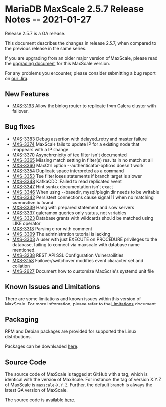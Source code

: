 # MariaDB MaxScale 2.5.7 Release Notes -- 2021-01-27

Release 2.5.7 is a GA release.

This document describes the changes in release 2.5.7, when compared to the
previous release in the same series.

If you are upgrading from an older major version of MaxScale, please read the
[upgrading document](../Upgrading/Upgrading-To-MaxScale-2.5.md) for
this MaxScale version.

For any problems you encounter, please consider submitting a bug
report on [our Jira](https://jira.mariadb.org/projects/MXS).

## New Features

* [MXS-3193](https://jira.mariadb.org/browse/MXS-3193) Allow the binlog router to replicate from Galera cluster with failover.

## Bug fixes

* [MXS-3383](https://jira.mariadb.org/browse/MXS-3383) Debug assertion with delayed_retry and master failure
* [MXS-3374](https://jira.mariadb.org/browse/MXS-3374) MaxScale fails to update IP for a existing node that reappears with a IP change
* [MXS-3370](https://jira.mariadb.org/browse/MXS-3370) Asynchronicity of tee filter isn't documented
* [MXS-3365](https://jira.mariadb.org/browse/MXS-3365) Missing match setting in filter(s) results in no match at all
* [MXS-3360](https://jira.mariadb.org/browse/MXS-3360) MaxCtrl option --authenticator-options doesn't work
* [MXS-3354](https://jira.mariadb.org/browse/MXS-3354) Duplicate space interpreted as a command
* [MXS-3353](https://jira.mariadb.org/browse/MXS-3353) Tee filter loses statements if branch target is slower
* [MXS-3348](https://jira.mariadb.org/browse/MXS-3348) KafkaCDC :Failed to read replicated event
* [MXS-3347](https://jira.mariadb.org/browse/MXS-3347) Hint syntax documentation isn't exact
* [MXS-3346](https://jira.mariadb.org/browse/MXS-3346) When using --basedir, mysql/plugin dir needs to be writable
* [MXS-3342](https://jira.mariadb.org/browse/MXS-3342) Persistent connections cause signal 11  when no matching connection is found
* [MXS-3339](https://jira.mariadb.org/browse/MXS-3339) Hang with prepared statement and slow servers
* [MXS-3337](https://jira.mariadb.org/browse/MXS-3337) galeramon queries only status, not variables
* [MXS-3323](https://jira.mariadb.org/browse/MXS-3323) Database grants with wildcards should be matched using LIKE operator
* [MXS-3318](https://jira.mariadb.org/browse/MXS-3318) Parsing error with comment
* [MXS-3309](https://jira.mariadb.org/browse/MXS-3309) The administration tutorial is lacking
* [MXS-3303](https://jira.mariadb.org/browse/MXS-3303) A user with just EXECUTE on PROCEDURE privileges to the database, failing to connect via maxscale with database name mentioned.
* [MXS-3238](https://jira.mariadb.org/browse/MXS-3238) REST API SSL Configuration Vulnerabilities
* [MXS-3158](https://jira.mariadb.org/browse/MXS-3158) Failover/switchover modifies event character set and collation
* [MXS-2627](https://jira.mariadb.org/browse/MXS-2627) Document how to customize MaxScale's systemd unit file

## Known Issues and Limitations

There are some limitations and known issues within this version of MaxScale.
For more information, please refer to the [Limitations](../About/Limitations.md) document.

## Packaging

RPM and Debian packages are provided for supported the Linux distributions.

Packages can be downloaded [here](https://mariadb.com/downloads/#mariadb_platform-mariadb_maxscale).

## Source Code

The source code of MaxScale is tagged at GitHub with a tag, which is identical
with the version of MaxScale. For instance, the tag of version X.Y.Z of MaxScale
is `maxscale-X.Y.Z`. Further, the default branch is always the latest GA version
of MaxScale.

The source code is available [here](https://github.com/mariadb-corporation/MaxScale).
